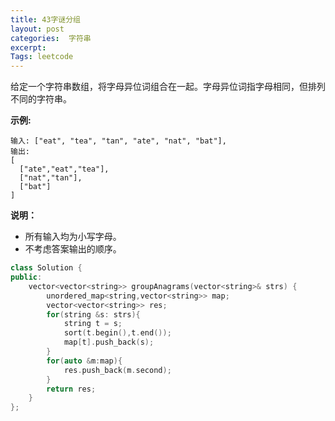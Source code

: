 ```yaml
---
title: 43字谜分组
layout: post
categories:  字符串
excerpt: 
Tags: leetcode
---
```


给定一个字符串数组，将字母异位词组合在一起。字母异位词指字母相同，但排列不同的字符串。

**示例:**

```
输入: ["eat", "tea", "tan", "ate", "nat", "bat"],
输出:
[
  ["ate","eat","tea"],
  ["nat","tan"],
  ["bat"]
]
```

**说明：**

- 所有输入均为小写字母。
- 不考虑答案输出的顺序。

```c++
class Solution {
public:
    vector<vector<string>> groupAnagrams(vector<string>& strs) {
        unordered_map<string,vector<string>> map;
        vector<vector<string>> res;
        for(string &s: strs){
        	string t = s;
        	sort(t.begin(),t.end());
        	map[t].push_back(s);
        }
        for(auto &m:map){
        	res.push_back(m.second);
        }
        return res;
    }
};
```

